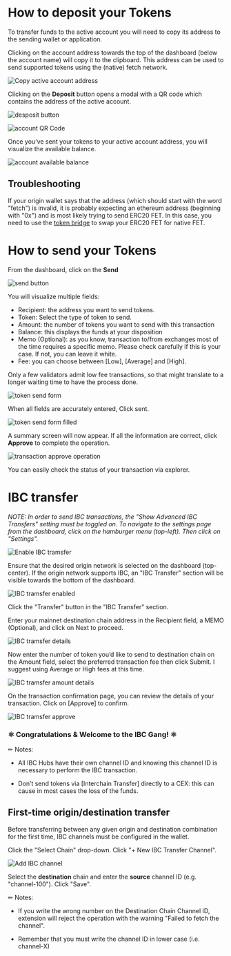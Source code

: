 # How to deposit your Tokens

To transfer funds to the active account you will need to copy its address to the sending wallet or application.

Clicking on the account address towards the top of the dashboard (below the account name) will copy it to the clipboard. This address can be used to send supported tokens using the (native) fetch network.

![Copy active account address](../../images/address_copy.jpg)

Clicking on the **Deposit** button opens a modal with a QR code which contains the address of the active account.

![desposit button](../../images/deposit.jpg)

![account QR Code](../../images/account_qr.jpg)

Once you’ve sent your tokens to your active account address, you will visualize the available balance.

![account available balance](../../images/balance.jpg)

## Troubleshooting

If your origin wallet says that the address (which should start with the word "fetch") is invalid, it is probably expecting an ethereum address (beginning with "0x") and is most likely trying to send ERC20 FET.
In this case, you need to use the [token bridge](https://token-bridge.fetch.ai/) to swap your ERC20 FET for native FET.

# How to send your Tokens

From the dashboard, click on the **Send**

![send button](../../images/send.jpg)

You will visualize multiple fields:

- Recipient: the address you want to send tokens.
- Token: Select the type of token to send.
- Amount: the number of tokens you want to send with this transaction
- Balance: this displays the funds at your disposition
- Memo (Optional): as you know, transaction to/from exchanges most of the time requires a specific memo. Please check carefully if this is your case. If not, you can leave it white.
- Fee: you can choose between [Low], [Average] and [High].

Only a few validators admit low fee transactions, so that might translate to a longer waiting time to have the process done.

![token send form](../../images/token_Send_form.jpg)

When all fields are accurately entered, Click sent. 

![token send form filled](../../images/token_send_form_filled.jpg)

A summary screen will now appear.
If all the information are correct, click **Approve** to complete the operation.

![transaction approve operation](../../images/transaction_approve.jpg)

You can easily check the status of your transaction via explorer.

# IBC transfer

_NOTE: In order to send IBC transactions, the "Show Advanced IBC Transfers" setting must be toggled on.
To navigate to the settings page from the dashboard, click on the hamburger menu (top-left).
Then click on "Settings"._

![Enable IBC tramsfer](../../images/enable_IBC_transfer.jpg)

Ensure that the desired origin network is selected on the dashboard (top-center).
If the origin network supports IBC, an "IBC Transfer" section will be visible towards the bottom of the dashboard.

![IBC tramsfer enabled](../../images/IBC_transfer_enabled.jpg)

Click the "Transfer" button in the "IBC Transfer" section.

Enter your mainnet destination chain address in the Recipient field, a MEMO (Optional), and click on Next to proceed.

![IBC tramsfer details](../../images/IBC_transfer_details.jpg)

Now enter the number of token you’d like to send to destination chain on the Amount field, select the preferred transaction fee then click Submit.
I suggest using Average or High fees at this time.

![IBC tramsfer amount details](../../images/IBC_transfer_amount.jpg)

On the transaction confirmation page, you can review the details of your transaction. Click on [Approve] to confirm.

![IBC tramsfer approve](../../images/IBC_transfer_approve.jpg)

### ⚛️ Congratulations & Welcome to the IBC Gang! ⚛️

✏ Notes:

- All IBC Hubs have their own channel ID and knowing this channel ID is necessary to perform the IBC transaction.

- Don’t send tokens via [Interchain Transfer] directly to a CEX: this can cause in most cases the loss of the funds.

## First-time origin/destination transfer

Before transferring between any given origin and destination combination for the first time, IBC channels must be configured in the wallet.

Click the "Select Chain" drop-down.
Click "+ New IBC Transfer Channel".

![Add IBC channel](../../images/add_IBC_channel.jpg)

Select the **destination** chain and enter the **source** channel ID (e.g. "channel-100").
Click "Save".

✏ Notes:

- If you write the wrong number on the Destination Chain Channel ID, extension will reject the operation with the warning "Failed to fetch the channel".

- Remember that you must write the channel ID in lower case (i.e. channel-X)
